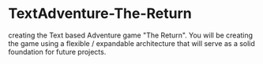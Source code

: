 # TextAdventure-The-Return
creating the Text based Adventure game "The Return".  You will be creating the game using a flexible / expandable architecture   that will serve as a solid foundation for future projects.

